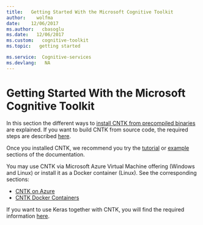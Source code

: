 ```yaml
---
title:   Getting Started With the Microsoft Cognitive Toolkit
author:    wolfma
date:    12/06/2017
ms.author:   cbasoglu
ms.date:   12/06/2017
ms.custom:   cognitive-toolkit
ms.topic:   getting started

ms.service:  Cognitive-services
ms.devlang:   NA
---
```

# Getting Started With the Microsoft Cognitive Toolkit

In this section the different ways to [install CNTK from precompiled binaries](./Setup-CNTK-on-your-machine) are explained. If you want to build CNTK from source code, the required steps are described [here](./Setup-CNTK-from-source).

Once you installed CNTK, we recommend you try the [tutorial](./tutorials) or [example](./Examples) sections of the documentation.

You may use CNTK via Microsoft Azure Virtual Machine offering (Windows and Linux) or install it as a Docker container (Linux). See the corresponding sections:

* [CNTK on Azure](./CNTK-on-Azure.md)
* [CNTK Docker Containers](./CNTK-Docker-Containers.md)

If you want to use Keras together with CNTK, you will find the required information [here](./using-cntk-with-keras).

